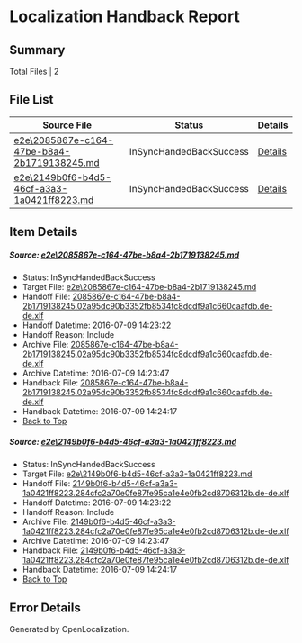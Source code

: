 # <a name='report-top'></a> Localization Handback Report

## Summary
 Total Files | 2

## File List
 Source File | Status | Details 
 ----------- | ------ | ------- 
 [e2e\2085867e-c164-47be-b8a4-2b1719138245.md](https://github.com/OpenLocalizationTestOrg/oltest/blob/ebb1a81ab99af40c878f6ca1749294b69742b79c/e2e/2085867e-c164-47be-b8a4-2b1719138245.md) | InSyncHandedBackSuccess | [Details](#1d29b85213b82ac11f82c396aecf4e4c25f4ec381)
 [e2e\2149b0f6-b4d5-46cf-a3a3-1a0421ff8223.md](https://github.com/OpenLocalizationTestOrg/oltest/blob/ebb1a81ab99af40c878f6ca1749294b69742b79c/e2e/2149b0f6-b4d5-46cf-a3a3-1a0421ff8223.md) | InSyncHandedBackSuccess | [Details](#78c33ff8d801fd300efcfa7b069983bba37a0fdc2)

## Item Details
##### <a name='1d29b85213b82ac11f82c396aecf4e4c25f4ec381'></a> Source: [e2e\2085867e-c164-47be-b8a4-2b1719138245.md](https://github.com/OpenLocalizationTestOrg/oltest/blob/ebb1a81ab99af40c878f6ca1749294b69742b79c/e2e/2085867e-c164-47be-b8a4-2b1719138245.md)
* Status: InSyncHandedBackSuccess
* Target File: [e2e\2085867e-c164-47be-b8a4-2b1719138245.md](https://github.com/OpenLocalizationTestOrg/oltest-dede-fly/blob/33ac8fde97e85fea067d98b7da56226aed83bb88/e2e/2085867e-c164-47be-b8a4-2b1719138245.md)
* Handoff File: [2085867e-c164-47be-b8a4-2b1719138245.02a95dc90b3352fb8534fc8dcdf9a1c660caafdb.de-de.xlf](https://github.com/OpenLocalizationTestOrg/olhandoff-e2e/blob/c907d40734e397aca7cac2547cff75cf566d8a2b/ol-handoff/OpenLocalizationTestOrg/oltest-dede-fly/ci/ht/2085867e-c164-47be-b8a4-2b1719138245.02a95dc90b3352fb8534fc8dcdf9a1c660caafdb.de-de.xlf)
* Handoff Datetime: 2016-07-09 14:23:22
* Handoff Reason: Include
* Archive File: [2085867e-c164-47be-b8a4-2b1719138245.02a95dc90b3352fb8534fc8dcdf9a1c660caafdb.de-de.xlf](https://github.com/OpenLocalizationTestOrg/olhandoff-e2e/blob/d728e5ed6eb93736e8669aa79b7f214368a1a679/ol-archive/OpenLocalizationTestOrg/oltest-dede-fly/ci/ht/2085867e-c164-47be-b8a4-2b1719138245.02a95dc90b3352fb8534fc8dcdf9a1c660caafdb.de-de.xlf)
* Archive Datetime: 2016-07-09 14:23:47
* Handback File: [2085867e-c164-47be-b8a4-2b1719138245.02a95dc90b3352fb8534fc8dcdf9a1c660caafdb.de-de.xlf](https://github.com/OpenLocalizationTestOrg/olhandback-e2e/blob/aa8b394188558401269b159304bf097f7a873592/ol-handback/OpenLocalizationTestOrg/oltest-dede-fly/ci/ht/2085867e-c164-47be-b8a4-2b1719138245.02a95dc90b3352fb8534fc8dcdf9a1c660caafdb.de-de.xlf)
* Handback Datetime: 2016-07-09 14:24:17
* [Back to Top](#report-top)

##### <a name='78c33ff8d801fd300efcfa7b069983bba37a0fdc2'></a> Source: [e2e\2149b0f6-b4d5-46cf-a3a3-1a0421ff8223.md](https://github.com/OpenLocalizationTestOrg/oltest/blob/ebb1a81ab99af40c878f6ca1749294b69742b79c/e2e/2149b0f6-b4d5-46cf-a3a3-1a0421ff8223.md)
* Status: InSyncHandedBackSuccess
* Target File: [e2e\2149b0f6-b4d5-46cf-a3a3-1a0421ff8223.md](https://github.com/OpenLocalizationTestOrg/oltest-dede-fly/blob/33ac8fde97e85fea067d98b7da56226aed83bb88/e2e/2149b0f6-b4d5-46cf-a3a3-1a0421ff8223.md)
* Handoff File: [2149b0f6-b4d5-46cf-a3a3-1a0421ff8223.284cfc2a70e0fe87fe95ca1e4e0fb2cd8706312b.de-de.xlf](https://github.com/OpenLocalizationTestOrg/olhandoff-e2e/blob/c907d40734e397aca7cac2547cff75cf566d8a2b/ol-handoff/OpenLocalizationTestOrg/oltest-dede-fly/ci/ht/2149b0f6-b4d5-46cf-a3a3-1a0421ff8223.284cfc2a70e0fe87fe95ca1e4e0fb2cd8706312b.de-de.xlf)
* Handoff Datetime: 2016-07-09 14:23:22
* Handoff Reason: Include
* Archive File: [2149b0f6-b4d5-46cf-a3a3-1a0421ff8223.284cfc2a70e0fe87fe95ca1e4e0fb2cd8706312b.de-de.xlf](https://github.com/OpenLocalizationTestOrg/olhandoff-e2e/blob/d728e5ed6eb93736e8669aa79b7f214368a1a679/ol-archive/OpenLocalizationTestOrg/oltest-dede-fly/ci/ht/2149b0f6-b4d5-46cf-a3a3-1a0421ff8223.284cfc2a70e0fe87fe95ca1e4e0fb2cd8706312b.de-de.xlf)
* Archive Datetime: 2016-07-09 14:23:47
* Handback File: [2149b0f6-b4d5-46cf-a3a3-1a0421ff8223.284cfc2a70e0fe87fe95ca1e4e0fb2cd8706312b.de-de.xlf](https://github.com/OpenLocalizationTestOrg/olhandback-e2e/blob/aa8b394188558401269b159304bf097f7a873592/ol-handback/OpenLocalizationTestOrg/oltest-dede-fly/ci/ht/2149b0f6-b4d5-46cf-a3a3-1a0421ff8223.284cfc2a70e0fe87fe95ca1e4e0fb2cd8706312b.de-de.xlf)
* Handback Datetime: 2016-07-09 14:24:17
* [Back to Top](#report-top)


## Error Details

Generated by OpenLocalization.
